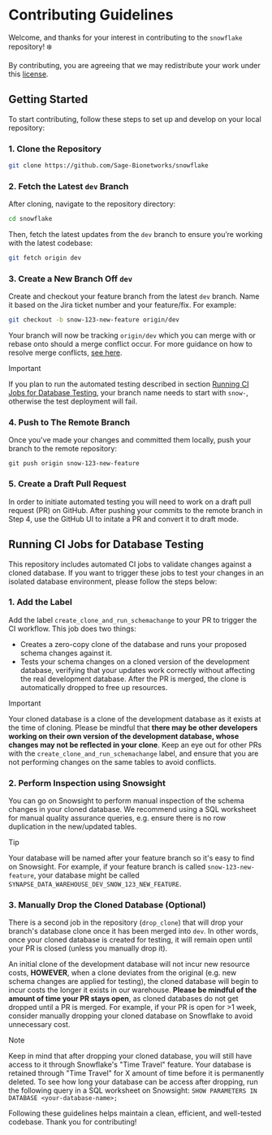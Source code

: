 # Contributing Guidelines

Welcome, and thanks for your interest in contributing to the `snowflake` repository! :snowflake:

By contributing, you are agreeing that we may redistribute your work under this [license](https://github.com/Sage-Bionetworks/snowflake/tree/snow-90-auto-db-clone?tab=License-1-ov-file#).

## Getting Started

To start contributing, follow these steps to set up and develop on your local repository:

### 1. Clone the Repository

```bash
git clone https://github.com/Sage-Bionetworks/snowflake
```

### 2. Fetch the Latest `dev` Branch

After cloning, navigate to the repository directory:

```bash
cd snowflake
```

Then, fetch the latest updates from the `dev` branch to ensure you’re working with the latest codebase:

```bash
git fetch origin dev
```

### 3. Create a New Branch Off `dev`

Create and checkout your feature branch from the latest `dev` branch. Name it based on the Jira ticket number and your feature/fix. For example:

```bash
git checkout -b snow-123-new-feature origin/dev
```

Your branch will now be tracking `origin/dev` which you can merge with or rebase onto should a merge conflict occur. For more guidance
on how to resolve merge conflicts, [see here](https://docs.github.com/en/pull-requests/collaborating-with-pull-requests/addressing-merge-conflicts/about-merge-conflicts#resolving-merge-conflicts).

> [!IMPORTANT]
> If you plan to run the automated testing described in section [Running CI Jobs for Database Testing](running-ci-jobs-for-database-testing), your branch name needs to start with `snow-`,
> otherwise the test deployment will fail.

### 4. Push to The Remote Branch

Once you've made your changes and committed them locally, push your branch to the remote repository:

```
git push origin snow-123-new-feature
```

### 5. Create a Draft Pull Request

In order to initiate automated testing you will need to work on a draft pull request (PR) on GitHub. After pushing your commits to
the remote branch in Step 4, use the GitHub UI to initate a PR and convert it to draft mode.

## Running CI Jobs for Database Testing

This repository includes automated CI jobs to validate changes against a cloned database. If you want to trigger these jobs to test your changes in an isolated database environment, please follow the steps below:

### 1. Add the Label

Add the label `create_clone_and_run_schemachange` to your PR to trigger the CI workflow. This job does two things:

* Creates a zero-copy clone of the database and runs your proposed schema changes against it.
* Tests your schema changes on a cloned version of the development database, verifying that your updates work correctly without
affecting the real development database. After the PR is merged, the clone is automatically dropped to free up resources.

> [!IMPORTANT]
> Your cloned database is a clone of the development database as it exists at the time of cloning. Please be mindful that **there may be
> other developers working on their own version of the development database, whose changes may not be reflected in your clone**. Keep an
> eye out for other PRs with the `create_clone_and_run_schemachange` label, and ensure that you are not performing changes on the
> same tables to avoid conflicts.

### 2. Perform Inspection using Snowsight

You can go on Snowsight to perform manual inspection of the schema changes in your cloned database. We recommend using a SQL worksheet for manual quality assurance queries, e.g. ensure there is no row duplication in the new/updated tables.

> [!TIP]
> Your database will be named after your feature branch so it's easy to find on Snowsight. For example, if your feature branch is called
> `snow-123-new-feature`, your database might be called `SYNAPSE_DATA_WAREHOUSE_DEV_SNOW_123_NEW_FEATURE`.

### 3. Manually Drop the Cloned Database (Optional)

There is a second job in the repository (`drop_clone`) that will drop your branch's database clone once it has been merged into `dev`.
In other words, once your cloned database is created for testing, it will remain open until your PR is closed (unless you manually drop it).

An initial clone of the development database will not incur new resource costs, **HOWEVER**, when a clone deviates from the original
(e.g. new schema changes are applied for testing), the cloned database will begin to incur costs the longer it exists in our warehouse.
**Please be mindful of the amount of time your PR stays open**, as cloned databases do not get dropped until a PR is merged. For example, if your PR is open for >1 week, consider manually dropping your cloned database on Snowflake to avoid unnecessary cost.

> [!NOTE]
> Keep in mind that after dropping your cloned database, you will still have access to it through Snowflake's "Time Travel"
> feature. Your database is retained through "Time Travel" for X amount of time before it is permanently deleted. To see
> how long your database can be access after dropping, run the following query in a SQL worksheet on Snowsight:
> `SHOW PARAMETERS IN DATABASE <your-database-name>;`

Following these guidelines helps maintain a clean, efficient, and well-tested codebase. Thank you for contributing!
